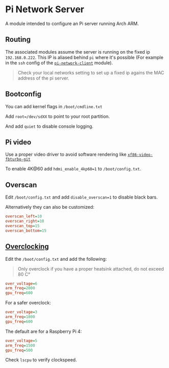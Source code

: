 # Pi Network Server

A module intended to configure an Pi server running Arch ARM.

## Routing

The associated modules assume the server is running on the fixed ip
`192.168.0.222`. This IP is aliased behind `pi` where it's possible (For
example in the `ssh` config of the [`pi-network-client`](../pi-network-client)
module).

> Check your local networks setting to set up a fixed ip agains the MAC
> address of the pi server.

## Bootconfig

You can add kernel flags in `/boot/cmdline.txt`

Add `root=/dev/sdXX` to point to your root partition.

And add `quiet` to disable console logging.

## Pi video

Use a proper video driver to avoid software rendering like
[`xf86-video-fbturbo-git`](https://archlinuxarm.org/packages/armv7h/xf86-video-fbturbo-git)

To enable 4K@60 add `hdmi_enable_4kp60=1` to `/boot/config.txt`.

## Overscan

Edit `/boot/config.txt` and add `disable_overscan=1` to disable black bars.

Alternatively they can also be customized:

```ini
overscan_left=10
overscan_right=10
overscan_top=15
overscan_bottom=15
```

## [Overclocking](https://qengineering.eu/overclocking-the-raspberry-pi-4.html)

Edit the `/boot/config.txt` and add the following:

> Only overclock if you have a proper heatsink attached, do not exceed 80 C°

```ini
over_voltage=6
arm_freq=2000
gpu_freq=600
```

For a safer overclock:

```ini
over_voltage=3
arm_freq=1800
gpu_freq=600
```

The default are for a Raspberry Pi 4:

```ini
over_voltage=5
arm_freq=1500
gpu_freq=500
```

Check `lscpu` to verify clockspeed.
